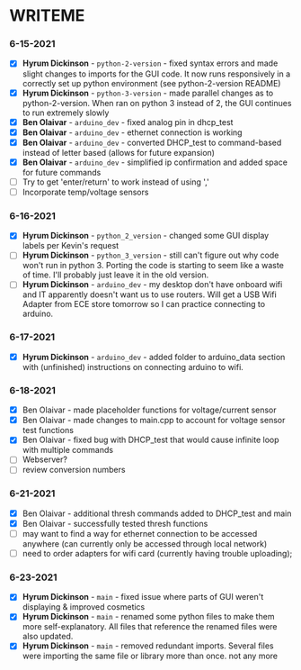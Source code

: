 # WRITEME

### 6-15-2021
- [X] **Hyrum Dickinson** - `python-2-version` - fixed syntax errors and made slight changes to imports for the GUI code. It now runs responsively in a correctly set up python environment (see python-2-version README)
- [X] **Hyrum Dickinson** - `python-3-version` - made parallel changes as to python-2-version. When ran on python 3 instead of 2, the GUI continues to run extremely slowly
- [X] **Ben Olaivar** - `arduino_dev` - fixed analog pin in dhcp_test
- [X] **Ben Olaivar** - `arduino_dev` - ethernet connection is working
- [X] **Ben Olaivar** - `arduino_dev` - converted DHCP_test to command-based instead of letter based (allows for future expansion)
- [X] **Ben Olaivar** - `arduino_dev` - simplified ip confirmation and added space for future commands
- [ ] Try to get 'enter/return' to work instead of using ','
- [ ] Incorporate temp/voltage sensors 

### 6-16-2021
- [X] **Hyrum Dickinson** - `python_2_version` - changed some GUI display labels per Kevin's request
- [ ] **Hyrum Dickinson** - `python_3_version` - still can't figure out why code won't run in python 3. Porting the code is starting to seem like a waste of time. I'll probably just leave it in the old version. 
- [ ] **Hyrum Dickinson** - `arduino_dev` - my desktop don't have onboard wifi and IT apparently doesn't want us to use routers. Will get a USB Wifi Adapter from ECE store tomorrow so I can practice connecting to arduino.

### 6-17-2021
- [X] **Hyrum Dickinson** - `arduino_dev` - added folder to arduino_data section with (unfinished) instructions on connecting arduino to wifi. 

### 6-18-2021
- [X] Ben Olaivar - made placeholder functions for voltage/current sensor
- [X] Ben Olaivar - made changes to main.cpp to account for voltage sensor test functions
- [X] Ben Olaivar - fixed bug with DHCP_test that would cause infinite loop with multiple commands
- [ ] Webserver?
- [ ] review conversion numbers

### 6-21-2021
- [X] Ben Olaivar - additional thresh commands added to DHCP_test and main
- [X] Ben Olaivar - successfully tested thresh functions
- [ ] may want to find a way for ethernet connection to be accessed anywhere (can currently only be accessed through local network)
- [ ] need to order adapters for wifi card (currently having trouble uploading);

### 6-23-2021
- [X] **Hyrum Dickinson** - `main` - fixed issue where parts of GUI weren't displaying & improved cosmetics
- [X] **Hyrum Dickinson** - `main` - renamed some python files to make them more self-explanatory. All files that reference the renamed files were also updated.
- [X] **Hyrum Dickinson** - `main` - removed redundant imports. Several files were importing the same file or library more than once. not any more